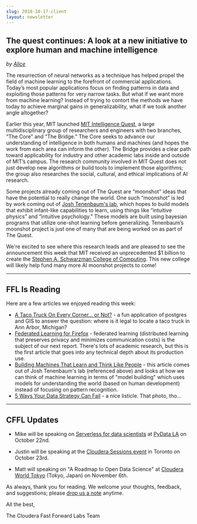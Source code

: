 ```yaml
---
slug: 2018-10-17-client
layout: newsletter
---
```


## The quest continues: A look at a new initiative to explore human and machine intelligence

_by [Alice](https://twitter.com/AliceAlbrecht)_

The resurrection of neural networks as a technique has helped propel the field of machine learning to the forefront of commercial applications. Today’s most popular applications focus on finding patterns in data and exploiting those patterns for very narrow tasks. But what if we want more from machine learning? Instead of trying to contort the methods we have today to achieve marginal gains in generalizability, what if we took another angle altogether?

Earlier this year, MIT launched [MIT Intelligence Quest](https://quest.mit.edu/), a large multidisciplinary group of researchers and engineers with two branches, “The Core” and “The Bridge.” The Core seeks to advance our understanding of intelligence in both humans and machines (and hopes the work from each area can inform the other). The Bridge provides a clear path toward applicability for industry and other academic labs inside and outside of MIT’s campus. The research community involved in MIT Quest does not just develop new algorithms or build tools to implement those algorithms; the group also researches the social, cultural, and ethical implications of AI research.

Some projects already coming out of The Quest are “moonshot” ideas that have the potential to really change the world. One such “moonshot” is led by work coming out of [Josh Tenenbaum's lab](https://arxiv.org/abs/1604.00289), which hopes to build models that exhibit infant-like capabilities to learn, using things like “intuitive physics” and “intuitive psychology.” These models are built using bayesian programs that utilize one-shot learning before generalizing. Tenenbaum’s moonshot project is just one of many that are being worked on as part of The Quest.

We're excited to see where this research leads and are pleased to see the announcement this week that MIT received an unprecedented $1 billion to create the [Stephen A. Schwarzman College of Computing](http://news.mit.edu/2018/mit-reshapes-itself-stephen-schwarzman-college-of-computing-1015). This new college will likely help fund many more AI moonshot projects to come!

---

## FFL Is Reading

Here are a few articles we enjoyed reading this week:

* [A Taco Truck On Every Corner... or Not?](https://a2civic.tech/blog/2018/09/30/a-taco-truck-on-every-corner-or-not) - a fun application of postgres and GIS to answer the question: where is it legal to locate a taco truck in Ann Arbor, Michigan?
* [Federated Learning for Firefox](https://florian.github.io/federated-learning-firefox/) - federated learning (distributed learning that preserves privacy and minimizes communication costs) is the subject of our next report. There's lots of academic research, but this is the first article that goes into any technical depth about its production use.
* [Building Machines That Learn and Think Like People](https://arxiv.org/abs/1604.00289) - this article comes out of Josh Tenenbaum's lab (referenced above) and looks at how we can think of machine learning in terms of "model building" which uses models for understanding the world (based on human development) instead of focusing on pattern recognition.
* [5 Ways Your Data Strategy Can Fail](https://hbr.org/2018/10/5-ways-your-data-strategy-can-fail) - a nice listicle. That photo, tho...

---

## CFFL Updates

* Mike will be speaking on [Serverless for data scientists](https://pydata.org/la2018/schedule/presentation/34/) at [PyData LA](https://pydata.org/la2018/) on October 22nd.

* Justin will be speaking at the [Cloudera Sessions event](https://www.cloudera.com/more/events/sessions/toronto.html) in Toronto on October 23rd.

* Matt will speaking on "A Roadmap to Open Data Science" at [Cloudera World Tokyo](http://clouderaworldtokyo.com/2018/sE-04.html) (Tokyo, Japan) on November 6th.

As always, thank you for reading. We welcome your thoughts, feedback, and suggestions; please [drop us a note](mailto:cffl@cloudera.com) anytime.

All the best,

The Cloudera Fast Forward Labs Team
